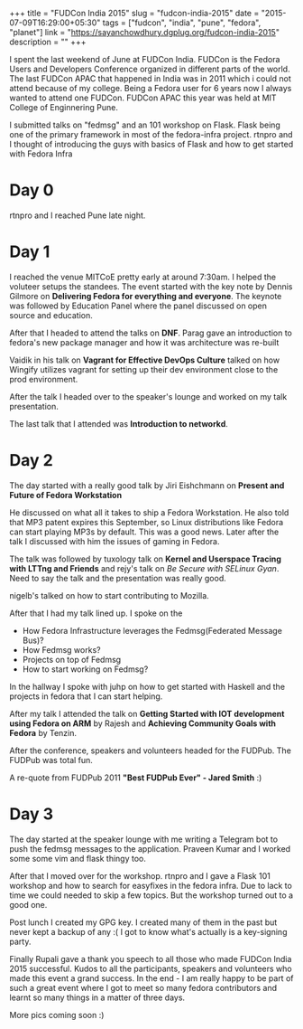 +++
title = "FUDCon India 2015"
slug = "fudcon-india-2015"
date = "2015-07-09T16:29:00+05:30"
tags = ["fudcon", "india", "pune", "fedora", "planet"]
link = "https://sayanchowdhury.dgplug.org/fudcon-india-2015"
description = ""
+++

I spent the last weekend of June at FUDCon India. FUDCon is the Fedora
Users and Developers Conference organized in different parts of the
world. The last FUDCon APAC that happened in India was in 2011 which i
could not attend because of my college. Being a Fedora user for 6 years
now I always wanted to attend one FUDCon. FUDCon APAC this year was held
at MIT College of Enginnering Pune.

I submitted talks on "fedmsg" and an 101 workshop on Flask. Flask being
one of the primary framework in most of the fedora-infra project. rtnpro
and I thought of introducing the guys with basics of Flask and how to
get started with Fedora Infra

Day 0
=====

rtnpro and I reached Pune late night.

Day 1
=====

I reached the venue MITCoE pretty early at around 7:30am. I helped the
voluteer setups the standees. The event started with the key note by
Dennis Gilmore on **Delivering Fedora for everything and everyone**. The
keynote was followed by Education Panel where the panel discussed on
open source and education.

After that I headed to attend the talks on **DNF**. Parag gave an
introduction to fedora's new package manager and how it was architecture
was re-built

Vaidik in his talk on **Vagrant for Effective DevOps Culture** talked on
how Wingify utilizes vagrant for setting up their dev environment close
to the prod environment.

After the talk I headed over to the speaker's lounge and worked on my
talk presentation.

The last talk that I attended was **Introduction to networkd**.

Day 2
=====

The day started with a really good talk by Jiri Eishchmann on **Present
and Future of Fedora Workstation**

He discussed on what all it takes to ship a Fedora Workstation. He also
told that MP3 patent expires this September, so Linux distributions like
Fedora can start playing MP3s by default. This was a good news. Later
after the talk I discussed with him the issues of gaming in Fedora.

The talk was followed by tuxology talk on **Kernel and Userspace Tracing
with LTTng and Friends** and rejy's talk on *Be Secure with SELinux
Gyan*. Need to say the talk and the presentation was really good.

nigelb's talked on how to start contributing to Mozilla.

After that I had my talk lined up. I spoke on the

-   How Fedora Infrastructure leverages the Fedmsg(Federated Message
    Bus)?
-   How Fedmsg works?
-   Projects on top of Fedmsg
-   How to start working on Fedmsg?

In the hallway I spoke with juhp on how to get started with Haskell and
the projects in fedora that I can start helping.

After my talk I attended the talk on **Getting Started with IOT
development using Fedora on ARM** by Rajesh and **Achieving Community
Goals with Fedora** by Tenzin.

After the conference, speakers and volunteers headed for the FUDPub. The
FUDPub was total fun.

A re-quote from FUDPub 2011 **"Best FUDPub Ever" - Jared Smith** :)

Day 3
=====

The day started at the speaker lounge with me writing a Telegram bot to
push the fedmsg messages to the application. Praveen Kumar and I worked
some some vim and flask thingy too.

After that I moved over for the workshop. rtnpro and I gave a Flask 101
workshop and how to search for easyfixes in the fedora infra. Due to
lack to time we could needed to skip a few topics. But the workshop
turned out to a good one.

Post lunch I created my GPG key. I created many of them in the past but
never kept a backup of any :( I got to know what's actually is a
key-signing party.

Finally Rupali gave a thank you speech to all those who made FUDCon
India 2015 successful. Kudos to all the participants, speakers and
volunteers who made this event a grand success. In the end - I am really
happy to be part of such a great event where I got to meet so many
fedora contributors and learnt so many things in a matter of three days.

More pics coming soon :)
